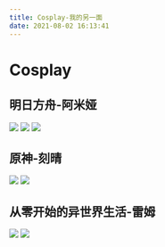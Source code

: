 ```yaml
---
title: Cosplay-我的另一面
date: 2021-08-02 16:13:41
---
```

# Cosplay
## 明日方舟-阿米娅
<img id="cosplay-image" src="https://static.qxazusa.xyz/blog/album/cos/IMG_20220223_161738~2.png" ></img>
<img id="cosplay-image" src="https://static.qxazusa.xyz/blog/album/cos/20220223163708.jpg" ></img>
<img id="cosplay-image" src="https://static.qxazusa.xyz/blog/album/cos/20220223163518.jpg" ></img>

## 原神-刻晴
<img id="cosplay-image" src="https://static.qxazusa.xyz/blog/album/cos/20210802084137.jpg" ></img>
<img id="cosplay-image" src="https://static.qxazusa.xyz/blog/album/cos/20210802085351-copy.png" ></img>

## 从零开始的异世界生活-雷姆
<img id="cosplay-image" src="https://static.qxazusa.xyz/blog/album/cos/DSC05660.JPG" ></img>
<img id="cosplay-image" src="https://static.qxazusa.xyz/blog/album/cos/DSC05643.jpeg" ></img> 